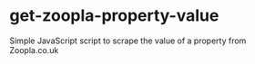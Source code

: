 get-zoopla-property-value
=========================

Simple JavaScript script to scrape the value of a property from Zoopla.co.uk
